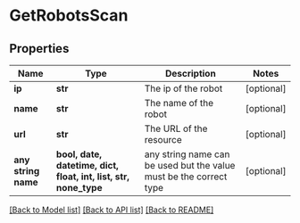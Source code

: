 # GetRobotsScan


## Properties
Name | Type | Description | Notes
------------ | ------------- | ------------- | -------------
**ip** | **str** | The ip of the robot | [optional] 
**name** | **str** | The name of the robot | [optional] 
**url** | **str** | The URL of the resource | [optional] 
**any string name** | **bool, date, datetime, dict, float, int, list, str, none_type** | any string name can be used but the value must be the correct type | [optional]

[[Back to Model list]](../README.md#documentation-for-models) [[Back to API list]](../README.md#documentation-for-api-endpoints) [[Back to README]](../README.md)


